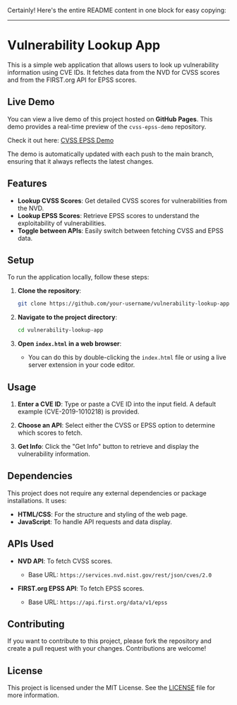 Certainly! Here's the entire README content in one block for easy copying:

---

# Vulnerability Lookup App

This is a simple web application that allows users to look up vulnerability information using CVE IDs. It fetches data from the NVD for CVSS scores and from the FIRST.org API for EPSS scores.

## Live Demo

You can view a live demo of this project hosted on **GitHub Pages**. This demo provides a real-time preview of the `cvss-epss-demo` repository. 

Check it out here: [CVSS EPSS Demo](https://dchandlerp.github.io/cvss-epss-demo/)

The demo is automatically updated with each push to the main branch, ensuring that it always reflects the latest changes.


## Features

- **Lookup CVSS Scores**: Get detailed CVSS scores for vulnerabilities from the NVD.
- **Lookup EPSS Scores**: Retrieve EPSS scores to understand the exploitability of vulnerabilities.
- **Toggle between APIs**: Easily switch between fetching CVSS and EPSS data.

## Setup

To run the application locally, follow these steps:

1. **Clone the repository**:
   ```bash
   git clone https://github.com/your-username/vulnerability-lookup-app.git
   ```

2. **Navigate to the project directory**:
   ```bash
   cd vulnerability-lookup-app
   ```

3. **Open `index.html` in a web browser**:
   - You can do this by double-clicking the `index.html` file or using a live server extension in your code editor.

## Usage

1. **Enter a CVE ID**: Type or paste a CVE ID into the input field. A default example (CVE-2019-1010218) is provided.

2. **Choose an API**: Select either the CVSS or EPSS option to determine which scores to fetch.

3. **Get Info**: Click the "Get Info" button to retrieve and display the vulnerability information.

## Dependencies

This project does not require any external dependencies or package installations. It uses:

- **HTML/CSS**: For the structure and styling of the web page.
- **JavaScript**: To handle API requests and data display.

## APIs Used

- **NVD API**: To fetch CVSS scores.
  - Base URL: `https://services.nvd.nist.gov/rest/json/cves/2.0`
  
- **FIRST.org EPSS API**: To fetch EPSS scores.
  - Base URL: `https://api.first.org/data/v1/epss`

## Contributing

If you want to contribute to this project, please fork the repository and create a pull request with your changes. Contributions are welcome!

## License

This project is licensed under the MIT License. See the [LICENSE](LICENSE) file for more information.




